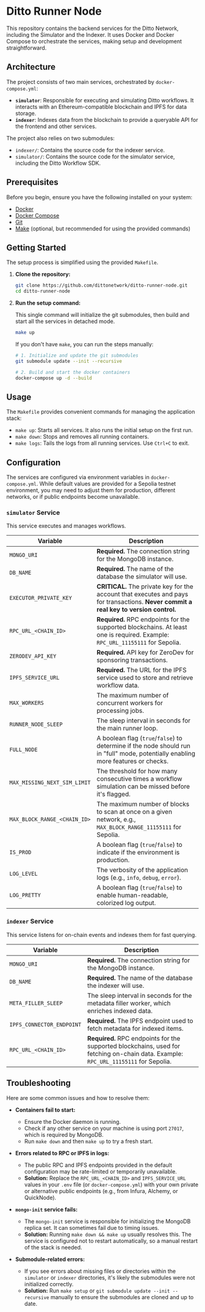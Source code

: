 # Ditto Runner Node

This repository contains the backend services for the Ditto Network, including the Simulator and the Indexer. It uses Docker and Docker Compose to orchestrate the services, making setup and development straightforward.

## Architecture

The project consists of two main services, orchestrated by `docker-compose.yml`:

-   **`simulator`**: Responsible for executing and simulating Ditto workflows. It interacts with an Ethereum-compatible blockchain and IPFS for data storage.
-   **`indexer`**: Indexes data from the blockchain to provide a queryable API for the frontend and other services.

The project also relies on two submodules:

-   `indexer/`: Contains the source code for the indexer service.
-   `simulator/`: Contains the source code for the simulator service, including the Ditto Workflow SDK.

## Prerequisites

Before you begin, ensure you have the following installed on your system:

-   [Docker](https://docs.docker.com/get-docker/)
-   [Docker Compose](https://docs.docker.com/compose/install/)
-   [Git](https://git-scm.com/book/en/v2/Getting-Started-Installing-Git)
-   [Make](https://www.gnu.org/software/make/) (optional, but recommended for using the provided commands)

## Getting Started

The setup process is simplified using the provided `Makefile`.

1.  **Clone the repository:**

    ```bash
    git clone https://github.com/dittonetwork/ditto-runner-node.git
    cd ditto-runner-node
    ```

2.  **Run the setup command:**

    This single command will initialize the git submodules, then build and start all the services in detached mode.

    ```bash
    make up
    ```

    If you don't have `make`, you can run the steps manually:
    
    ```bash
    # 1. Initialize and update the git submodules
    git submodule update --init --recursive
    
    # 2. Build and start the docker containers
    docker-compose up -d --build
    ```

## Usage

The `Makefile` provides convenient commands for managing the application stack:

-   `make up`: Starts all services. It also runs the initial setup on the first run.
-   `make down`: Stops and removes all running containers.
-   `make logs`: Tails the logs from all running services. Use `Ctrl+C` to exit.

## Configuration

The services are configured via environment variables in `docker-compose.yml`. While default values are provided for a Sepolia testnet environment, you may need to adjust them for production, different networks, or if public endpoints become unavailable.

### `simulator` Service

This service executes and manages workflows.

| Variable                      | Description                                                                                                                              |
| ----------------------------- | ---------------------------------------------------------------------------------------------------------------------------------------- |
| `MONGO_URI`                   | **Required.** The connection string for the MongoDB instance.                                                                            |
| `DB_NAME`                     | **Required.** The name of the database the simulator will use.                                                                           |
| `EXECUTOR_PRIVATE_KEY`        | **CRITICAL.** The private key for the account that executes and pays for transactions. **Never commit a real key to version control.**     |
| `RPC_URL_<CHAIN_ID>`          | **Required.** RPC endpoints for the supported blockchains. At least one is required. Example: `RPC_URL_11155111` for Sepolia.               |
| `ZERODEV_API_KEY`             | **Required.** API key for ZeroDev for sponsoring transactions.                                                                             |
| `IPFS_SERVICE_URL`            | **Required.** The URL for the IPFS service used to store and retrieve workflow data.                                                     |
| `MAX_WORKERS`                 | The maximum number of concurrent workers for processing jobs.                                                                            |
| `RUNNER_NODE_SLEEP`           | The sleep interval in seconds for the main runner loop.                                                                                  |
| `FULL_NODE`                   | A boolean flag (`true`/`false`) to determine if the node should run in "full" mode, potentially enabling more features or checks.         |
| `MAX_MISSING_NEXT_SIM_LIMIT`  | The threshold for how many consecutive times a workflow simulation can be missed before it's flagged.                                    |
| `MAX_BLOCK_RANGE_<CHAIN_ID>`  | The maximum number of blocks to scan at once on a given network, e.g., `MAX_BLOCK_RANGE_11155111` for Sepolia.                            |
| `IS_PROD`                     | A boolean flag (`true`/`false`) to indicate if the environment is production.                                                          |
| `LOG_LEVEL`                   | The verbosity of the application logs (e.g., `info`, `debug`, `error`).                                                                  |
| `LOG_PRETTY`                  | A boolean flag (`true`/`false`) to enable human-readable, colorized log output.                                                          |

### `indexer` Service

This service listens for on-chain events and indexes them for fast querying.

| Variable                    | Description                                                                                             |
| --------------------------- | ------------------------------------------------------------------------------------------------------- |
| `MONGO_URI`                 | **Required.** The connection string for the MongoDB instance.                                           |
| `DB_NAME`                   | **Required.** The name of the database the indexer will use.                                            |
| `META_FILLER_SLEEP`         | The sleep interval in seconds for the metadata filler worker, which enriches indexed data.              |
| `IPFS_CONNECTOR_ENDPOINT`   | **Required.** The IPFS endpoint used to fetch metadata for indexed items.                               |
| `RPC_URL_<CHAIN_ID>`        | **Required.** RPC endpoints for the supported blockchains, used for fetching on-chain data. Example: `RPC_URL_11155111` for Sepolia. |

## Troubleshooting

Here are some common issues and how to resolve them:

-   **Containers fail to start:**
    -   Ensure the Docker daemon is running.
    -   Check if any other service on your machine is using port `27017`, which is required by MongoDB.
    -   Run `make down` and then `make up` to try a fresh start.

-   **Errors related to RPC or IPFS in logs:**
    -   The public RPC and IPFS endpoints provided in the default configuration may be rate-limited or temporarily unavailable.
    -   **Solution:** Replace the `RPC_URL_<CHAIN_ID>` and `IPFS_SERVICE_URL` values in your `.env` file (or `docker-compose.yml`) with your own private or alternative public endpoints (e.g., from Infura, Alchemy, or QuickNode).

-   **`mongo-init` service fails:**
    -   The `mongo-init` service is responsible for initializing the MongoDB replica set. It can sometimes fail due to timing issues.
    -   **Solution:** Running `make down && make up` usually resolves this. The service is configured not to restart automatically, so a manual restart of the stack is needed.

-   **Submodule-related errors:**
    -   If you see errors about missing files or directories within the `simulator` or `indexer` directories, it's likely the submodules were not initialized correctly.
    -   **Solution:** Run `make setup` or `git submodule update --init --recursive` manually to ensure the submodules are cloned and up to date. 